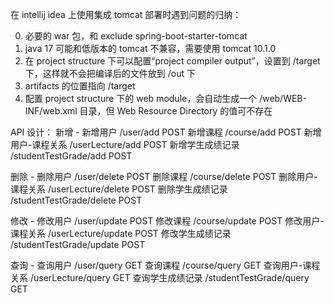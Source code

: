 在 intellij idea 上使用集成 tomcat 部署时遇到问题的归纳：

0. 必要的 war 包，和 exclude spring-boot-starter-tomcat
1. java 17 可能和低版本的 tomcat 不兼容，需要使用 tomcat 10.1.0
2. 在 project structure 下可以配置“project compiler output”，设置到 /target 下，这样就不会把编译后的文件放到 /out 下
3. artifacts 的位置指向 /target
4. 配置 project structure 下的 web module，会自动生成一个 /web/WEB-INF/web.xml 目录，但 Web Resource Directory 的值可不存在

API 设计：
新增 -
    新增用户 /user/add POST
    新增课程 /course/add POST
    新增用户-课程关系 /userLecture/add POST
    新增学生成绩记录 /studentTestGrade/add POST

删除 -
    删除用户 /user/delete POST
    删除课程 /course/delete POST
    删除用户-课程关系 /userLecture/delete POST
    删除学生成绩记录 /studentTestGrade/delete POST

修改 -
    修改用户 /user/update POST
    修改课程 /course/update POST
    修改用户-课程关系 /userLecture/update POST
    修改学生成绩记录 /studentTestGrade/update POST

查询 -
    查询用户 /user/query GET
    查询课程 /course/query GET
    查询用户-课程关系 /userLecture/query GET
    查询学生成绩记录 /studentTestGrade/query GET